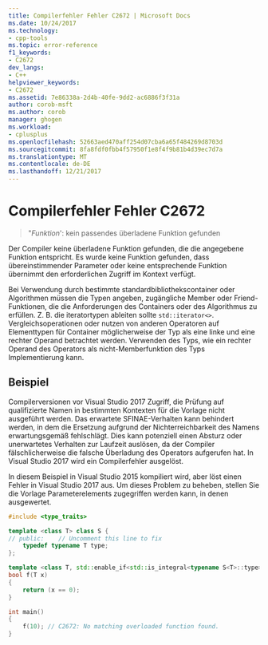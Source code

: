 ```yaml
---
title: Compilerfehler Fehler C2672 | Microsoft Docs
ms.date: 10/24/2017
ms.technology:
- cpp-tools
ms.topic: error-reference
f1_keywords:
- C2672
dev_langs:
- C++
helpviewer_keywords:
- C2672
ms.assetid: 7e86338a-2d4b-40fe-9dd2-ac6886f3f31a
author: corob-msft
ms.author: corob
manager: ghogen
ms.workload:
- cplusplus
ms.openlocfilehash: 52663aed470aff254d07cba6a65f484269d8703d
ms.sourcegitcommit: 8fa8fdf0fbb4f57950f1e8f4f9b81b4d39ec7d7a
ms.translationtype: MT
ms.contentlocale: de-DE
ms.lasthandoff: 12/21/2017
---
```

# <a name="compiler-error-c2672"></a>Compilerfehler Fehler C2672

> "*Funktion*': kein passendes überladene Funktion gefunden

Der Compiler keine überladene Funktion gefunden, die die angegebene Funktion entspricht. Es wurde keine Funktion gefunden, dass übereinstimmender Parameter oder keine entsprechende Funktion übernimmt den erforderlichen Zugriff im Kontext verfügt.

Bei Verwendung durch bestimmte standardbibliothekscontainer oder Algorithmen müssen die Typen angeben, zugängliche Member oder Friend-Funktionen, die die Anforderungen des Containers oder des Algorithmus zu erfüllen. Z. B. die iteratortypen ableiten sollte `std::iterator<>`. Vergleichsoperationen oder nutzen von anderen Operatoren auf Elementtypen für Container möglicherweise der Typ als eine linke und eine rechter Operand betrachtet werden. Verwenden des Typs, wie ein rechter Operand des Operators als nicht-Memberfunktion des Typs Implementierung kann.

## <a name="example"></a>Beispiel

Compilerversionen vor Visual Studio 2017 Zugriff, die Prüfung auf qualifizierte Namen in bestimmten Kontexten für die Vorlage nicht ausgeführt werden. Das erwartete SFINAE-Verhalten kann behindert werden, in dem die Ersetzung aufgrund der Nichterreichbarkeit des Namens erwartungsgemäß fehlschlägt. Dies kann potenziell einen Absturz oder unerwartetes Verhalten zur Laufzeit auslösen, da der Compiler fälschlicherweise die falsche Überladung des Operators aufgerufen hat. In Visual Studio 2017 wird ein Compilerfehler ausgelöst.

In diesem Beispiel in Visual Studio 2015 kompiliert wird, aber löst einen Fehler in Visual Studio 2017 aus. Um dieses Problem zu beheben, stellen Sie die Vorlage Parameterelements zugegriffen werden kann, in denen ausgewertet.

```cpp
#include <type_traits>

template <class T> class S {
// public:    // Uncomment this line to fix
    typedef typename T type;
};

template <class T, std::enable_if<std::is_integral<typename S<T>::type>::value, T> * = 0>
bool f(T x)
{
    return (x == 0);
}

int main()
{
    f(10); // C2672: No matching overloaded function found.
}
```
